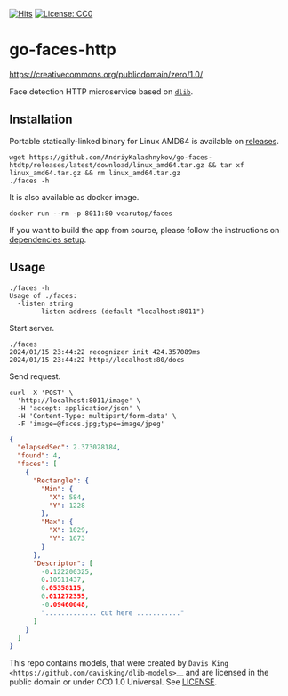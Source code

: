 [![Hits](https://hits.sh/github.com/AndriyKalashnykov/go-faces-http.svg?view=today-total&style=plastic)](https://hits.sh/github.com/AndriyKalashnykov/go-faces-http/)
[![License: CC0](https://img.shields.io/badge/License-CC0-brightgreen.svg)](https://creativecommons.org/publicdomain/zero/1.0/)
# go-faces-http
https://creativecommons.org/publicdomain/zero/1.0/

Face detection HTTP microservice based on [`dlib`](https://github.com/davisking/dlib-models).

## Installation

Portable statically-linked binary for Linux AMD64 is available
on [releases](https://github.com/vearutop/faces/releases).

```
wget https://github.com/AndriyKalashnykov/go-faces-htdtp/releases/latest/download/linux_amd64.tar.gz && tar xf linux_amd64.tar.gz && rm linux_amd64.tar.gz
./faces -h
```

It is also available as docker image.

```
docker run --rm -p 8011:80 vearutop/faces
```

If you want to build the app from source, please follow the instructions on
[dependencies setup](https://github.com/Kagami/go-face?tab=readme-ov-file#requirements).

## Usage

```
./faces -h
Usage of ./faces:
  -listen string
        listen address (default "localhost:8011")
```

Start server.

```
./faces
2024/01/15 23:44:22 recognizer init 424.357089ms
2024/01/15 23:44:22 http://localhost:80/docs
```

Send request.

```
curl -X 'POST' \
  'http://localhost:8011/image' \
  -H 'accept: application/json' \
  -H 'Content-Type: multipart/form-data' \
  -F 'image=@faces.jpg;type=image/jpeg'
```

```json
{
  "elapsedSec": 2.373028184,
  "found": 4,
  "faces": [
    {
      "Rectangle": {
        "Min": {
          "X": 584,
          "Y": 1228
        },
        "Max": {
          "X": 1029,
          "Y": 1673
        }
      },
      "Descriptor": [
        -0.122200325,
        0.10511437,
        0.05358115,
        0.011272355,
        -0.09460048,
        "............. cut here ..........."
      ]
    }
  ]
}
```

This repo contains models, that were created by `Davis King <https://github.com/davisking/dlib-models>`__ and are
licensed in the public domain or under CC0 1.0 Universal. See [LICENSE](./LICENSE).
